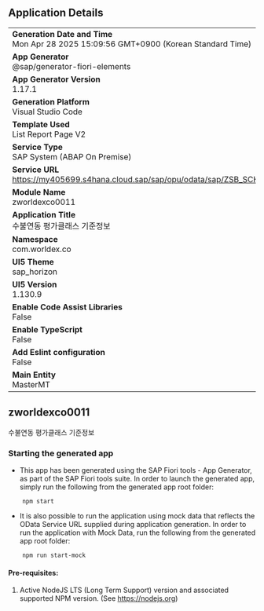 ## Application Details
|               |
| ------------- |
|**Generation Date and Time**<br>Mon Apr 28 2025 15:09:56 GMT+0900 (Korean Standard Time)|
|**App Generator**<br>@sap/generator-fiori-elements|
|**App Generator Version**<br>1.17.1|
|**Generation Platform**<br>Visual Studio Code|
|**Template Used**<br>List Report Page V2|
|**Service Type**<br>SAP System (ABAP On Premise)|
|**Service URL**<br>https://my405699.s4hana.cloud.sap/sap/opu/odata/sap/ZSB_SCHEDULESOFCOST_UI_O2|
|**Module Name**<br>zworldexco0011|
|**Application Title**<br>수불연동 평가클래스 기준정보|
|**Namespace**<br>com.worldex.co|
|**UI5 Theme**<br>sap_horizon|
|**UI5 Version**<br>1.130.9|
|**Enable Code Assist Libraries**<br>False|
|**Enable TypeScript**<br>False|
|**Add Eslint configuration**<br>False|
|**Main Entity**<br>MasterMT|

## zworldexco0011

수불연동 평가클래스 기준정보

### Starting the generated app

-   This app has been generated using the SAP Fiori tools - App Generator, as part of the SAP Fiori tools suite.  In order to launch the generated app, simply run the following from the generated app root folder:

```
    npm start
```

- It is also possible to run the application using mock data that reflects the OData Service URL supplied during application generation.  In order to run the application with Mock Data, run the following from the generated app root folder:

```
    npm run start-mock
```

#### Pre-requisites:

1. Active NodeJS LTS (Long Term Support) version and associated supported NPM version.  (See https://nodejs.org)


